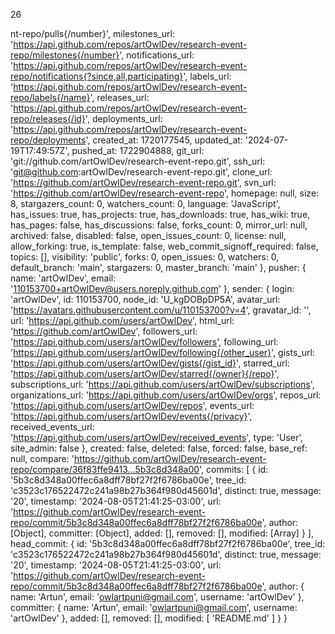 26

nt-repo/pulls{/number}',
    milestones_url: 'https://api.github.com/repos/artOwlDev/research-event-repo/milestones{/number}',
    notifications_url: 'https://api.github.com/repos/artOwlDev/research-event-repo/notifications{?since,all,participating}',
    labels_url: 'https://api.github.com/repos/artOwlDev/research-event-repo/labels{/name}',
    releases_url: 'https://api.github.com/repos/artOwlDev/research-event-repo/releases{/id}',
    deployments_url: 'https://api.github.com/repos/artOwlDev/research-event-repo/deployments',
    created_at: 1720177545,
    updated_at: '2024-07-19T17:49:57Z',
    pushed_at: 1722904888,
    git_url: 'git://github.com/artOwlDev/research-event-repo.git',
    ssh_url: 'git@github.com:artOwlDev/research-event-repo.git',
    clone_url: 'https://github.com/artOwlDev/research-event-repo.git',
    svn_url: 'https://github.com/artOwlDev/research-event-repo',
    homepage: null,
    size: 8,
    stargazers_count: 0,
    watchers_count: 0,
    language: 'JavaScript',
    has_issues: true,
    has_projects: true,
    has_downloads: true,
    has_wiki: true,
    has_pages: false,
    has_discussions: false,
    forks_count: 0,
    mirror_url: null,
    archived: false,
    disabled: false,
    open_issues_count: 0,
    license: null,
    allow_forking: true,
    is_template: false,
    web_commit_signoff_required: false,
    topics: [],
    visibility: 'public',
    forks: 0,
    open_issues: 0,
    watchers: 0,
    default_branch: 'main',
    stargazers: 0,
    master_branch: 'main'
  },
  pusher: {
    name: 'artOwlDev',
    email: '110153700+artOwlDev@users.noreply.github.com'
  },
  sender: {
    login: 'artOwlDev',
    id: 110153700,
    node_id: 'U_kgDOBpDP5A',
    avatar_url: 'https://avatars.githubusercontent.com/u/110153700?v=4',
    gravatar_id: '',
    url: 'https://api.github.com/users/artOwlDev',
    html_url: 'https://github.com/artOwlDev',
    followers_url: 'https://api.github.com/users/artOwlDev/followers',
    following_url: 'https://api.github.com/users/artOwlDev/following{/other_user}',
    gists_url: 'https://api.github.com/users/artOwlDev/gists{/gist_id}',
    starred_url: 'https://api.github.com/users/artOwlDev/starred{/owner}{/repo}',
    subscriptions_url: 'https://api.github.com/users/artOwlDev/subscriptions',
    organizations_url: 'https://api.github.com/users/artOwlDev/orgs',
    repos_url: 'https://api.github.com/users/artOwlDev/repos',
    events_url: 'https://api.github.com/users/artOwlDev/events{/privacy}',
    received_events_url: 'https://api.github.com/users/artOwlDev/received_events',
    type: 'User',
    site_admin: false
  },
  created: false,
  deleted: false,
  forced: false,
  base_ref: null,
  compare: 'https://github.com/artOwlDev/research-event-repo/compare/36f83ffe9413...5b3c8d348a00',
  commits: [
    {
      id: '5b3c8d348a00ffec6a8dff78bf27f2f6786ba00e',
      tree_id: 'c3523c176522472c241a98b27b364f980d45601d',
      distinct: true,
      message: '20',
      timestamp: '2024-08-05T21:41:25-03:00',
      url: 'https://github.com/artOwlDev/research-event-repo/commit/5b3c8d348a00ffec6a8dff78bf27f2f6786ba00e',
      author: [Object],
      committer: [Object],
      added: [],
      removed: [],
      modified: [Array]
    }
  ],
  head_commit: {
    id: '5b3c8d348a00ffec6a8dff78bf27f2f6786ba00e',
    tree_id: 'c3523c176522472c241a98b27b364f980d45601d',
    distinct: true,
    message: '20',
    timestamp: '2024-08-05T21:41:25-03:00',
    url: 'https://github.com/artOwlDev/research-event-repo/commit/5b3c8d348a00ffec6a8dff78bf27f2f6786ba00e',
    author: {
      name: 'Artun',
      email: 'owlartpuni@gmail.com',
      username: 'artOwlDev'
    },
    committer: {
      name: 'Artun',
      email: 'owlartpuni@gmail.com',
      username: 'artOwlDev'
    },
    added: [],
    removed: [],
    modified: [ 'README.md' ]
  }
}
